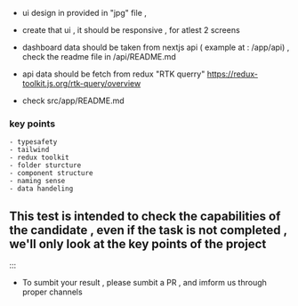 - ui design in provided in "jpg" file ,
- create that ui , it should be responsive , for atlest 2 screens

- dashboard data should be taken from nextjs api ( example at : /app/api) , check the readme file in /api/README.md

- api data should be fetch from redux "RTK querry"
  https://redux-toolkit.js.org/rtk-query/overview

- check src/app/README.md

### key points

    - typesafety
    - tailwind
    - redux toolkit
    - folder sturcture
    - component structure
    - naming sense
    - data handeling

## This test is intended to check the capabilities of the candidate , even if the task is not completed , we'll only look at the key points of the project

:::

- To sumbit your result , please sumbit a PR , and imform us through proper channels
